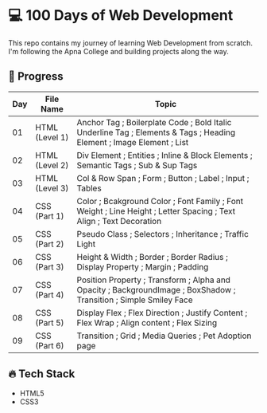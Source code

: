 # 💻 100 Days of Web Development

This repo contains my journey of learning Web Development from scratch.  
I'm following the Apna College and building projects along the way.

## 🚀 Progress

| Day | File Name | Topic |
|-----|-------|--------|
| 01  | HTML (Level 1) | Anchor Tag ; Boilerplate Code ; Bold Italic Underline Tag ; Elements & Tags ; Heading Element ; Image Element ; List |
| 02  | HTML (Level 2) | Div Element ; Entities ; Inline & Block Elements ; Semantic Tags ; Sub & Sup Tags |
| 03 | HTML (Level 3) | Col & Row Span ; Form ; Button ; Label ; Input ; Tables |
| 04 | CSS (Part 1) | Color ; Bcakground Color ; Font Family ; Font Weight ; Line Height ; Letter Spacing ; Text Align ; Text Decoration  | 
| 05 | CSS (Part 2) | Pseudo Class ; Selectors ; Inheritance ; Traffic Light |
| 06 | CSS (Part 3) | Height & Width ; Border ; Border Radius ; Display Property ; Margin ; Padding |
| 07 | CSS (Part 4) | Position Property ; Transform ; Alpha and Opacity ; BackgroundImage ; BoxShadow ; Transition ; Simple Smiley Face |
| 08 | CSS (Part 5) | Display Flex ; Flex Direction ; Justify Content ; Flex Wrap ; Align content ; Flex Sizing |
| 09 | CSS (Part 6) | Transition ; Grid ; Media Queries ; Pet Adoption page |

## 🔥 Tech Stack
- HTML5
- CSS3
